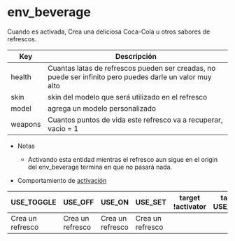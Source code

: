 # env_beverage

Cuando es activada, Crea una deliciosa Coca-Cola u otros sabores de refrescos.

| Key | Descripción |
|-----|-------------|
| health | Cuantas latas de refrescos pueden ser creadas, no puede ser infinito pero puedes darle un valor muy alto |
| skin | skin del modelo que será utilizado en el refresco |
| model | agrega un modelo personalizado |
| weapons | Cuantos puntos de vida este refresco va a recuperar, vacio = 1 |

- Notas
	- Activando esta entidad mientras el refresco aun sigue en el origin del env_beverage termina en que no pasará nada.

- Comportamiento de [activación](triggering_system_english.md)

| USE_TOGGLE | USE_OFF | USE_ON | USE_SET | target !activator | target USE_TYPE |
|------------|---------|--------|---------|------------|--------|
| Crea un refresco | Crea un refresco | Crea un refresco | Crea un refresco |  |  |